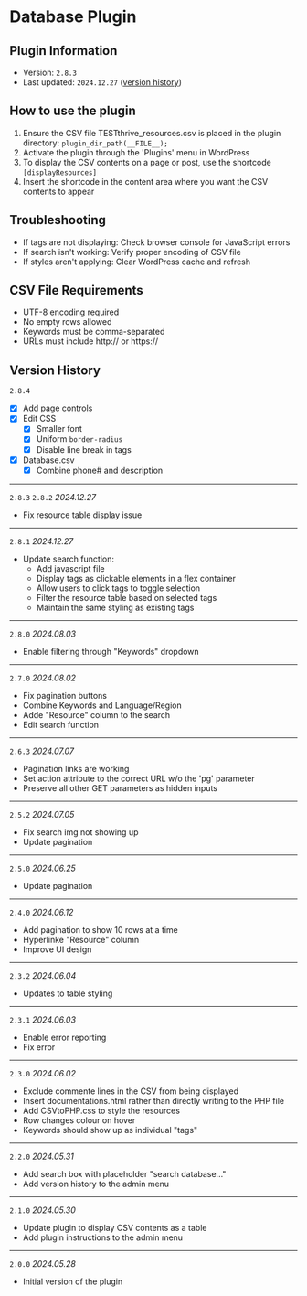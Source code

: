 # Database Plugin
## Plugin Information

- Version: `2.8.3`
- Last updated: `2024.12.27` ([version history](#version-history))

## How to use the plugin
1. Ensure the CSV file TESTthrive_resources.csv is placed in the plugin directory: `plugin_dir_path(__FILE__);`
2. Activate the plugin through the 'Plugins' menu in WordPress
3. To display the CSV contents on a page or post, use the shortcode `[displayResources]`
4. Insert the shortcode in the content area where you want the CSV contents to appear

## Troubleshooting
- If tags are not displaying: Check browser console for JavaScript errors
- If search isn't working: Verify proper encoding of CSV file
- If styles aren't applying: Clear WordPress cache and refresh

## CSV File Requirements
- UTF-8 encoding required
- No empty rows allowed
- Keywords must be comma-separated
- URLs must include http:// or https://

## Version History
`2.8.4`
- [x] Add page controls
- [x] Edit CSS
  - [x] Smaller font
  - [x] Uniform `border-radius`
  - [x] Disable line break in tags
- [x] Database.csv
  - [x] Combine phone# and description
***
`2.8.3` `2.8.2` *2024.12.27*
- Fix resource table display issue
***
`2.8.1` *2024.12.27*
- Update search function:
  - Add javascript file
  - Display tags as clickable elements in a flex container
  - Allow users to click tags to toggle selection
  - Filter the resource table based on selected tags
  - Maintain the same styling as existing tags
***
`2.8.0` *2024.08.03*
- Enable filtering through "Keywords" dropdown
***
`2.7.0`	*2024.08.02*
- Fix pagination buttons
- Combine Keywords and Language/Region
- Adde "Resource" column to the search
- Edit search function
***
`2.6.3`	*2024.07.07*
- Pagination links are working
- Set action attribute to the correct URL w/o the 'pg' parameter
- Preserve all other GET parameters as hidden inputs
***
`2.5.2`	*2024.07.05*
- Fix search img not showing up
- Update pagination
***
`2.5.0`	*2024.06.25*
- Update pagination
***
`2.4.0`	*2024.06.12*
- Add pagination to show 10 rows at a time
- Hyperlinke "Resource" column
- Improve UI design
***
`2.3.2`	*2024.06.04*
- Updates to table styling
***
`2.3.1`	*2024.06.03*
- Enable error reporting
- Fix error
***
`2.3.0`	*2024.06.02*
- Exclude commente lines in the CSV from being displayed
- Insert documentations.html rather than directly writing to the PHP file
- Add CSVtoPHP.css to style the resources
- Row changes colour on hover
- Keywords should show up as individual "tags"
***
`2.2.0`	*2024.05.31*
- Add search box with placeholder "search database..."
- Add version history to the admin menu
***
`2.1.0`	*2024.05.30*
- Update plugin to display CSV contents as a table
- Add plugin instructions to the admin menu
***
`2.0.0`	*2024.05.28*
- Initial version of the plugin


